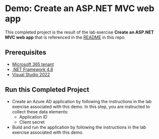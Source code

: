 # Demo: Create an ASP.NET MVC web app

This completed project is the result of the lab exercise **Create an ASP.NET MVC web app** that is referenced in the [README](../../README.md) in this repo.

## Prerequisites

- [Microsoft 365 tenant](https://developer.microsoft.com/office/dev-program?ocid=MSlearn)
- [.NET Framework 4.8](https://dotnet.microsoft.com/download/dotnet-framework)
- [Visual Studio 2022](https://visualstudio.microsoft.com/vs/)

## Run this Completed Project

- Create an Azure AD application by following the instructions in the lab exercise associated with this demo. In this step, you are instructed to collect these data elements:
  - Application ID
  - Client secret
- Build and run the application by following the instructions in the lab exercise associated with this demo.
